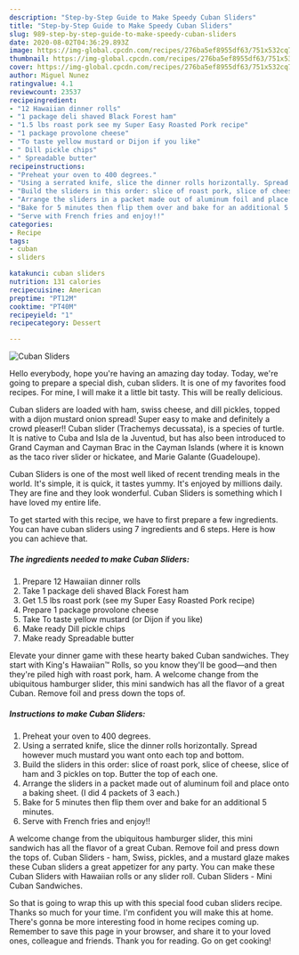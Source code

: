 ```yaml
---
description: "Step-by-Step Guide to Make Speedy Cuban Sliders"
title: "Step-by-Step Guide to Make Speedy Cuban Sliders"
slug: 989-step-by-step-guide-to-make-speedy-cuban-sliders
date: 2020-08-02T04:36:29.893Z
image: https://img-global.cpcdn.com/recipes/276ba5ef8955df63/751x532cq70/cuban-sliders-recipe-main-photo.jpg
thumbnail: https://img-global.cpcdn.com/recipes/276ba5ef8955df63/751x532cq70/cuban-sliders-recipe-main-photo.jpg
cover: https://img-global.cpcdn.com/recipes/276ba5ef8955df63/751x532cq70/cuban-sliders-recipe-main-photo.jpg
author: Miguel Nunez
ratingvalue: 4.1
reviewcount: 23537
recipeingredient:
- "12 Hawaiian dinner rolls"
- "1 package deli shaved Black Forest ham"
- "1.5 lbs roast pork see my Super Easy Roasted Pork recipe"
- "1 package provolone cheese"
- "To taste yellow mustard or Dijon if you like"
- " Dill pickle chips"
- " Spreadable butter"
recipeinstructions:
- "Preheat your oven to 400 degrees."
- "Using a serrated knife, slice the dinner rolls horizontally. Spread however much mustard you want onto each top and bottom."
- "Build the sliders in this order: slice of roast pork, slice of cheese, slice of ham and 3 pickles on top. Butter the top of each one."
- "Arrange the sliders in a packet made out of aluminum foil and place onto a baking sheet. (I did 4 packets of 3 each.)"
- "Bake for 5 minutes then flip them over and bake for an additional 5 minutes."
- "Serve with French fries and enjoy!!"
categories:
- Recipe
tags:
- cuban
- sliders

katakunci: cuban sliders 
nutrition: 131 calories
recipecuisine: American
preptime: "PT12M"
cooktime: "PT40M"
recipeyield: "1"
recipecategory: Dessert

---
```



![Cuban Sliders](https://img-global.cpcdn.com/recipes/276ba5ef8955df63/751x532cq70/cuban-sliders-recipe-main-photo.jpg)

Hello everybody, hope you're having an amazing day today. Today, we're going to prepare a special dish, cuban sliders. It is one of my favorites food recipes. For mine, I will make it a little bit tasty. This will be really delicious.

Cuban sliders are loaded with ham, swiss cheese, and dill pickles, topped with a dijon mustard onion spread! Super easy to make and definitely a crowd pleaser!! Cuban slider (Trachemys decussata), is a species of turtle. It is native to Cuba and Isla de la Juventud, but has also been introduced to Grand Cayman and Cayman Brac in the Cayman Islands (where it is known as the taco river slider or hickatee, and Marie Galante (Guadeloupe).

Cuban Sliders is one of the most well liked of recent trending meals in the world. It's simple, it is quick, it tastes yummy. It's enjoyed by millions daily. They are fine and they look wonderful. Cuban Sliders is something which I have loved my entire life.


To get started with this recipe, we have to first prepare a few ingredients. You can have cuban sliders using 7 ingredients and 6 steps. Here is how you can achieve that.

<!--inarticleads1-->

##### The ingredients needed to make Cuban Sliders:

1. Prepare 12 Hawaiian dinner rolls
1. Take 1 package deli shaved Black Forest ham
1. Get 1.5 lbs roast pork (see my Super Easy Roasted Pork recipe)
1. Prepare 1 package provolone cheese
1. Take To taste yellow mustard (or Dijon if you like)
1. Make ready  Dill pickle chips
1. Make ready  Spreadable butter


Elevate your dinner game with these hearty baked Cuban sandwiches. They start with King&#39;s Hawaiian™ Rolls, so you know they&#39;ll be good—and then they&#39;re piled high with roast pork, ham. A welcome change from the ubiquitous hamburger slider, this mini sandwich has all the flavor of a great Cuban. Remove foil and press down the tops of. 

<!--inarticleads2-->

##### Instructions to make Cuban Sliders:

1. Preheat your oven to 400 degrees.
1. Using a serrated knife, slice the dinner rolls horizontally. Spread however much mustard you want onto each top and bottom.
1. Build the sliders in this order: slice of roast pork, slice of cheese, slice of ham and 3 pickles on top. Butter the top of each one.
1. Arrange the sliders in a packet made out of aluminum foil and place onto a baking sheet. (I did 4 packets of 3 each.)
1. Bake for 5 minutes then flip them over and bake for an additional 5 minutes.
1. Serve with French fries and enjoy!!


A welcome change from the ubiquitous hamburger slider, this mini sandwich has all the flavor of a great Cuban. Remove foil and press down the tops of. Cuban Sliders - ham, Swiss, pickles, and a mustard glaze makes these Cuban sliders a great appetizer for any party. You can make these Cuban Sliders with Hawaiian rolls or any slider roll. Cuban Sliders - Mini Cuban Sandwiches. 

So that is going to wrap this up with this special food cuban sliders recipe. Thanks so much for your time. I'm confident you will make this at home. There's gonna be more interesting food in home recipes coming up. Remember to save this page in your browser, and share it to your loved ones, colleague and friends. Thank you for reading. Go on get cooking!
